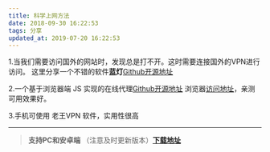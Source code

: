 ```yaml
---
title: 科学上网方法
date: 2018-09-30 16:22:53
tags: 分享
updated_at: 2019-07-20 16:22:53
---
```


1.当我们需要访问国外的网站时，发现总是打不开。这时需要连接国外的VPN进行访问。
这里分享一个不错的软件**蓝灯**[Github开源地址][5]

2.一个基于浏览器端 JS 实现的在线代理[Github开源地址][4]
浏览器[访问地址][3]，亲测可用效果好。

3.手机可使用 老王VPN 软件，实用性很高

---

> **支持PC和安卓端** （注意及时更新版本）[**下载地址**][2]


  [2]: https://raw.githubusercontent.com/YSC168/eee/master/lantern.zip
  [3]: https://jsproxy-demo.tk
  [4]: https://github.com/EtherDream/jsproxy/
  [5]: https://github.com/getlantern/lantern